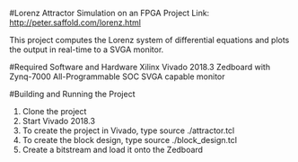 #Lorenz Attractor Simulation on an FPGA
Project Link: http://peter.saffold.com/lorenz.html

This project computes the Lorenz system of differential equations and plots
the output in real-time to a SVGA monitor.

#Required Software and Hardware
Xilinx Vivado 2018.3
Zedboard with Zynq-7000 All-Programmable SOC
SVGA capable monitor

#Building and Running the Project
1. Clone the project
2. Start Vivado 2018.3
3. To create the project in Vivado, type source ./attractor.tcl
4. To create the block design, type source ./block_design.tcl
5. Create a bitstream and load it onto the Zedboard
